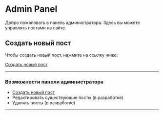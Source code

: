 # Admin Panel

Добро пожаловать в панель администратора. Здесь вы можете управлять постами на сайте.

## Создать новый пост

Чтобы создать новый пост, нажмите на ссылку ниже:

[Создать новый пост](http://localhost:8080/create-post)

---

### Возможности панели администратора

- [Создать новый пост](http://localhost:8080/create-post)
- Редактировать существующие посты (в разработке)
- Удалять посты (в разработке)

---